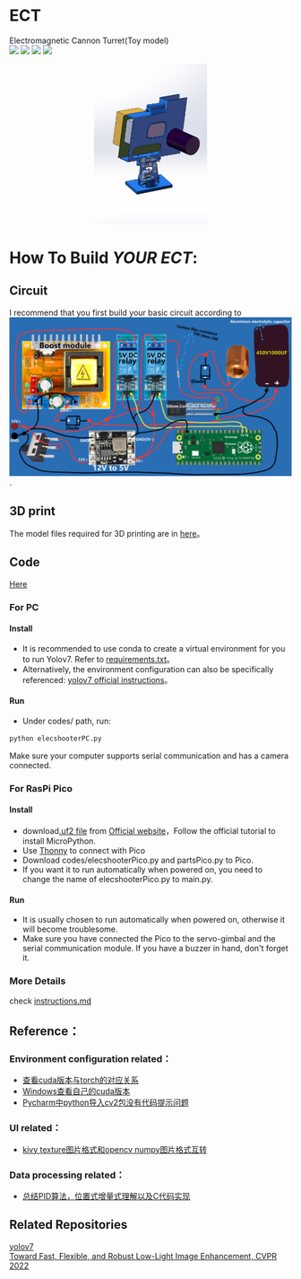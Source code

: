 # ECT
Electromagnetic Cannon Turret(Toy model)  
![](https://img.shields.io/badge/python-3.x-brightgreen) ![](https://img.shields.io/badge/micropython-RaspberryPi_Pico-green) ![](https://img.shields.io/badge/Yolo-v7-blue) ![](https://img.shields.io/badge/dark_image_enhance-black)
<div align="center">
  <img src="https://github.com/NowLoadY/ECT/blob/main/images/1.png" width="40%" height="40%"/>  
</div>  
  
# How To Build *YOUR ECT*:  
## Circuit  
I recommend that you first build your basic circuit according to ![This Schematic](images/connect.png).  
## 3D print  
The model files required for 3D printing are in [here](https://github.com/NowLoadY/ECT/tree/main/stl_Files)。
## Code  
[Here](https://github.com/NowLoadY/ECT/tree/main/codes)  
### For PC  
#### Install
* It is recommended to use conda to create a virtual environment for you to run Yolov7. Refer to [requirements.txt](https://github.com/WongKinYiu/yolov7/blob/main/requirements.txt)。
* Alternatively, the environment configuration can also be specifically referenced: [yolov7 official instructions](https://github.com/WongKinYiu/yolov7#installation)。  
#### Run
* Under codes/ path, run:
```bash
python elecshooterPC.py
```
Make sure your computer supports serial communication and has a camera connected.  
### For RasPi Pico  
#### Install
* download[.uf2 file](https://www.raspberrypi.org/documentation/pico/getting-started/static/5d8e777377e8dbe23cf36360d6efc727/pico_micropython_20210121.uf2) from [Official website](https://pico.org.cn/)，Follow the official tutorial to install MicroPython.
* Use [Thonny](https://thonny.org/) to connect with Pico
* Download codes/elecshooterPico.py and partsPico.py to Pico.
* If you want it to run automatically when powered on, you need to change the name of elecshooterPico.py to main.py.
#### Run  
* It is usually chosen to run automatically when powered on, otherwise it will become troublesome.  
* Make sure you have connected the Pico to the servo-gimbal and the serial communication module. If you have a buzzer in hand, don't forget it.  
### More Details
check [instructions.md](https://github.com/NowLoadY/ECT/blob/main/codes/instructions.md) 
## Reference：  
### Environment configuration related：  
* [查看cuda版本与torch的对应关系](https://blog.csdn.net/JohnJim0/article/details/108688964)  
* [Windows查看自己的cuda版本](https://cloud.tencent.com/developer/article/2031512)  
* [Pycharm中python导入cv2包没有代码提示问题](https://blog.csdn.net/fangzhihuaa/article/details/113903689?spm=1001.2101.3001.6650.1&utm_medium=distribute.pc_relevant.none-task-blog-2~default~CTRLIST~default-1-113903689-blog-122422778.pc_relevant_default&depth_1-utm_source=distribute.pc_relevant.none-task-blog-2~default~CTRLIST~default-1-113903689-blog-122422778.pc_relevant_default&utm_relevant_index=2)
### UI related：
* [kivy texture图片格式和opencv numpy图片格式互转](https://dongfangyou.blog.csdn.net/article/details/105365619)  
### Data processing related：
* [总结PID算法，位置式增量式理解以及C代码实现](https://blog.csdn.net/weixin_43193231/article/details/95194946)  
## Related Repositories  
[yolov7](https://github.com/WongKinYiu/yolov7)  
[Toward Fast, Flexible, and Robust Low-Light Image Enhancement, CVPR 2022](https://github.com/vis-opt-group/SCI)  
